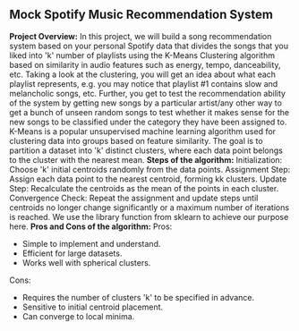 ## Mock Spotify Music Recommendation System ##
**Project Overview:**
In this project, we will build a song recommendation system based on your personal Spotify data that divides the songs that you liked into 'k' number of playlists using the K-Means Clustering algorithm based on similarity in audio features such as energy, tempo, danceability, etc. Taking a look at the clustering, you will get an idea about what each playlist represents, e.g. you may notice that playlist #1 contains slow and melancholic songs, etc. Further, you get to test the recommendation ability of the system by getting new songs by a particular artist/any other way to get a bunch of unseen random songs to test whether it makes sense for the new songs to be classified under the category they have been assigned to.
K-Means is a popular unsupervised machine learning algorithm used for clustering data into groups based on feature similarity. The goal is to partition a dataset into 'k' distinct clusters, where each data point belongs to the cluster with the nearest mean.
**Steps of the algorithm:**
Initialization: Choose 'k' initial centroids randomly from the data points.
Assignment Step: Assign each data point to the nearest centroid, forming kk clusters.
Update Step: Recalculate the centroids as the mean of the points in each cluster.
Convergence Check: Repeat the assignment and update steps until centroids no longer change significantly or a maximum number of iterations is reached.
We use the library function from sklearn to achieve our purpose here.
**Pros and Cons of the algorithm:**
Pros:

* Simple to implement and understand.
* Efficient for large datasets.
* Works well with spherical clusters.

Cons:

* Requires the number of clusters 'k' to be specified in advance.
* Sensitive to initial centroid placement.
* Can converge to local minima.

